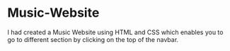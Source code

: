 # Music-Website
I had created a Music Website using HTML and CSS which enables you to go to different section by clicking on the top of the navbar.
